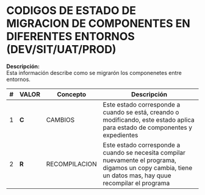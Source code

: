# CODIGOS DE ESTADO DE MIGRACION DE COMPONENTES EN DIFERENTES ENTORNOS (DEV/SIT/UAT/PROD) 
**Descripción:**  
Esta información describe como se migrarón los componenetes entre entornos.

| # | VALOR | Concepto     | Descripción              |
|---|-------|--------------|--------------------------|
| 1 | **C** | CAMBIOS      |Este estado corresponde a cuando se está, creando o modificando, este estado aplica para estado de componentes y expedientes |
| 2 | **R** | RECOMPILACION|Este estado corresponde a cuando se necesita compilar nuevamente el programa, digamos un copy cambia, tiene un datos mas, hay quue recompilar el programa|

